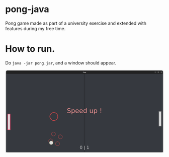 # pong-java

Pong game made as part of a university exercise and extended with features during my free time.

# How to run.

Do `java -jar pong.jar`, and a window should appear.

![Pong screenshot](images/pong_screenshot.png)
